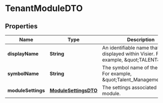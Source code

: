 

# TenantModuleDTO


## Properties

| Name | Type | Description | Notes |
|------------ | ------------- | ------------- | -------------|
|**displayName** | **String** | An identifiable name that is displayed within Visier. For example, \&quot;TALENT\&quot;. |  [optional] |
|**symbolName** | **String** | The symbol name of the module. For example, \&quot;Talent_Management\&quot;. |  [optional] |
|**moduleSettings** | [**ModuleSettingsDTO**](ModuleSettingsDTO.md) | The settings associated with the module. |  [optional] |



